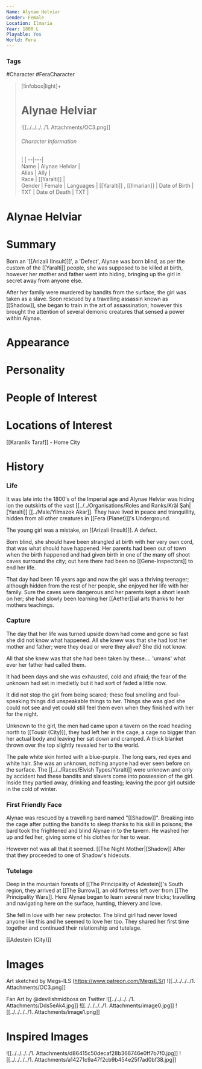 ```yaml
---
Name: Alynae Helviar
Gender: Female
Location: Ilmaria
Year: 1800 L
Playable: Yes
World: Fera
---
```


### Tags
#Character #FeraCharacter

> [!infobox|light]+  
> # Alynae Helviar  
> ![[../../../../1. Attachments/OC3.png]]
> ###### Character Information
>  |   |
> --|---|  
> Name | Alynae Helviar |  
> Alias | Ally  |  
> Race | [[Yaralti]]  |  
> Gender | Female |
> Languages | [[Yaralti]] , [[Ilmarian]] |
> Date of Birth | TXT |
> Date of Death | TXT |

# Alynae Helviar

# Summary
Born an '[[Arizali (Insult)]]', a 'Defect', Alynae was born blind, as per the custom of the [[Yaralti]] people, she was supposed to be killed at birth, however her mother and father went into hiding, bringing up the girl in secret away from anyone else.

After her family were murdered by bandits from the surface, the girl was taken as a slave. Soon rescued by a travelling assassin known as [[Shadow]], she began to train in the art of assassination; however this brought the attention of several demonic creatures that sensed a power within Alynae.

# Appearance

# Personality

# People of Interest

# Locations of Interest
[[Karanlik Taraf]] - Home City 

# History
### Life
It was late into the 1800's of the Imperial age and Alynae Helviar was hiding ion the outskirts of the vast [[../../Organisations/Roles and Ranks/Kräl Şah|[Yaralti]] [[../Male/Yilmazok Akar]]. They have lived in peace and tranquillity, hidden from all other creatures in [[Fera (Planet)]]'s Underground. 

The young girl was a mistake, an [[Arizali (Insult)]]. A defect. 

Born blind, she should have been strangled at birth with her very own cord, that was what should have happened. Her parents had been out of town when the birth happened and had given birth in one of the many off shoot caves surround the city; out here there had been no [[Gene-Inspectors]] to end her life. 

That day had been 16 years ago and now the girl was a thriving teenager; although hidden from the rest of her people, she enjoyed her life with her family. Sure the caves were dangerous and her parents kept a short leash on her; she had slowly been learning her [[Aether]]ial arts thanks to her mothers teachings. 

### Capture
The day that her life was turned upside down had come and gone so fast she did not know what happened. All she knew was that she had lost her mother and father; were they dead or were they alive? She did not know. 

All that she knew was that she had been taken by these.... 'umans' what ever her father had called them. 

It had been days and she was exhausted, cold and afraid; the fear of the unknown had set in imedietly but it had sort of faded a little now. 

It did not stop the girl from being scared; these foul smelling and foul-speaking things did unspeakable things to her. Things she was glad she could not see and yet could still feel them even when they finished with her for the night. 

Unknown to the girl, the men had came upon a tavern on the road heading north to [[Tousir (City)]], they had left her in the cage, a cage no bigger than her actual body and leaving her sat down and cramped. A thick blanket thrown over the top slightly revealed her to the world. 

The pale white skin hinted with a blue-purple. The long ears, red eyes and white hair. She was an unknown, nothing anyone had ever seen before on the surface. The [[../../Races/Elvish Types/Yaralti]] were unknown and only by accident had these bandits and slavers come into possession of the girl. Inside they partied away, drinking and feasting; leaving the poor girl outside in the cold of winter. 

### First Friendly Face

Alynae was rescued by a travelling bard named "[[Shadow]]". Breaking into the cage after putting the bandits to sleep thanks to his skill in poisons; the bard took the frightened and blind Alynae in to the tavern. He washed her up and fed her, giving some of his clothes for her to wear. 

However not was all that it seemed. [[The Night Mother|[Shadow]] After that they proceeded to one of Shadow's hideouts. 


### Tutelage
Deep in the mountain forests of [[The Principality of Adestein]]'s South region, they arrived at [[The Burrow]], an old fortress left over from [[The Principality Wars]]. Here Alynae began to learn several new tricks; travelling and navigating here on the surface, hunting, thievery and love. 

She fell in love with her new protector. The blind girl had never loved anyone like this and he seemed to love her too. They shared her first time together and continued their relationship and tutelage.

[[Adestein (City)]]
# Images
Art sketched by Megs-ILS (https://www.patreon.com/MegsILS/)
![[../../../../1. Attachments/OC3.png]]

Fan Art by @devilishmidboss on Twitter
![[../../../../1. Attachments/Dds5eAk4.jpg]]
![[../../../../1. Attachments/image0.jpg]]
![[../../../../1. Attachments/image1.png]]

# Inspired Images
![[../../../../1. Attachments/d86415c50decaf28b366746e0ff7b7f0.jpg]]
![[../../../../1. Attachments/a14271c9a47f2cb9b454e25f7ad0bf38.jpg]]
